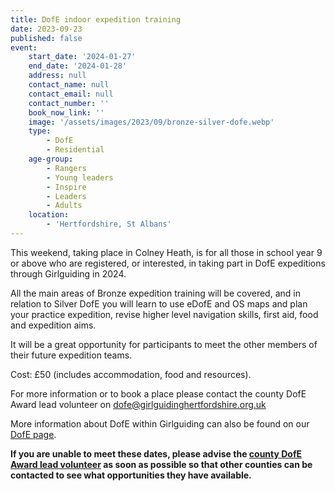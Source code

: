 ```yaml
---
title: DofE indoor expedition training
date: 2023-09-23
published: false
event:
    start_date: '2024-01-27'
    end_date: '2024-01-28'
    address: null
    contact_name: null
    contact_email: null
    contact_number: ''
    book_now_link: ''
    image: '/assets/images/2023/09/bronze-silver-dofe.webp'
    type:
        - DofE
        - Residential
    age-group:
        - Rangers
        - Young leaders
        - Inspire
        - Leaders
        - Adults
    location:
        - 'Hertfordshire, St Albans'
---
```

This weekend, taking place in Colney Heath, is for all those in school year 9 or above who are registered, or interested, in taking part in DofE expeditions through Girlguiding in 2024.

All the main areas of Bronze expedition training will be covered, and in relation to Silver DofE you will learn to use eDofE and OS maps and plan your practice expedition, revise higher level navigation skills, first aid, food and expedition aims.

It will be a great opportunity for participants to meet the other members of their future expedition teams.

Cost: £50 (includes accommodation, food and resources).  

For more information or to book a place please contact the county DofE Award lead volunteer on <dofe@girlguidinghertfordshire.org.uk>

More information about DofE within Girlguiding can also be found on our [DofE page](/youth-opportunities/dofe/).

**If you are unable to meet these dates, please advise the [county DofE Award lead volunteer](mailto:dofe@girlguidinghertfordshire.org.uk) as soon as possible so that other counties can be contacted to see what opportunities they have available.**
